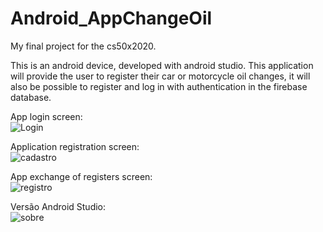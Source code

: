 # Android_AppChangeOil

My final project for the cs50x2020.

This is an android device, developed with android studio.
This application will provide the user to register their car or motorcycle oil changes, it will also be possible
to register and log in with authentication in the firebase database.

App login screen:
<br>
![Login](https://user-images.githubusercontent.com/60372253/98187031-c91b6e80-1eee-11eb-81d4-d0d1a64d452b.png)


Application registration screen:
<br>
![cadastro](https://user-images.githubusercontent.com/60372253/98187091-ebad8780-1eee-11eb-9955-0f2f63545225.png)


App exchange of registers screen:
<br>
![registro](https://user-images.githubusercontent.com/60372253/98187157-0c75dd00-1eef-11eb-8592-7b1423ed3d19.png)


Versão Android Studio: 
<br>
![sobre](https://user-images.githubusercontent.com/60372253/98186977-b5700800-1eee-11eb-9e0f-1d4b7dc95c2e.png)
